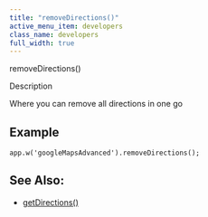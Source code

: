 ```yaml
---
title: "removeDirections()"
active_menu_item: developers
class_name: developers
full_width: true
---
```



removeDirections()

Description

Where you can remove all directions in one go

## Example

    app.w('googleMapsAdvanced').removeDirections();
   

## See Also:

 - [getDirections()](getdirections.htm)

